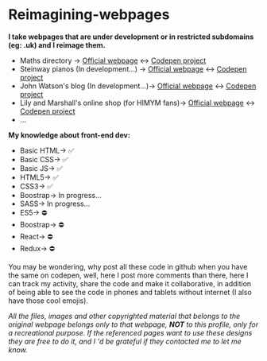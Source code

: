 # Reimagining-webpages
<p><b>I take webpages that are under development or in restricted subdomains (eg: .uk) and I reimage them.</b></p>
<ul>
  <li>Maths directory -> <a href='http://www.mathpropress.com/mathCenter.html'>Official webpage</a> <-> <a href='https://codepen.io/luckyboycodepen/pen/oNqpVPx' > Codepen project</a></li>
  <li>Steinway pianos (In development...) -> <a href='https://eu.steinway.com/'>Official webpage</a> <-> <a href='https://codepen.io/luckyboycodepen/pen/rNdzrBN' > Codepen project</a>  </li>
  <li>John Watson's blog (In development...)-> <a href='https://web.archive.org/web/20220816102001/http://www.johnwatsonblog.co.uk/'>Official webpage</a> <-> <a href='https://cdpn.io/pen/debug/OJveGbM?authentication_hash=LQkExNwgVgaA' > Codepen project</a></li>
  <li>Lily and Marshall's online shop (for HIMYM fans)-> <a href='https://lilyandmarshallselltheirstuff.com'>Official webpage</a> <-> <a href='https://codepen.io/luckyboycodepen/pen/MWVddbM' > Codepen project</a> </li>
  <li>...</li>
</ul>
<p><b>My knowledge about front-end dev:</b></p>
<ul>
  <li>Basic HTML-> &#9989;</li>
  <li>Basic CSS-> &#9989;</li>
  <li>Basic JS-> &#9989;</li>
  <li>HTML5-> &#9989;</li>
  <li>CSS3-> &#9989;</li>
  
  <li>Boostrap-> In progress...</li>
  <li>SASS-> In progress...</li>
  
  <li>ES5-> &#9940;</li>
  <li>Boostrap-> &#9940;</li>
  <li>React-> &#9940;</li>
  <li>Redux-> &#9940;</li>
</ul>
    <p>You may be wondering, why post all these code in github when you have the same on codepen, well, here I post more comments than there, here I can track my activity, share the code and make it collaborative, in addition of being able to see the code in phones and tablets without internet (I also have those cool emojis).</p>
<i>All the files, images and other copyrighted material that belongs to the original webpage belongs only to that webpage, <b>NOT</b> to this profile, only for a recreational purpose. If the referenced pages want to use these designs they are free to do it, and I 'd be grateful if they contacted me to let me know.</i>
